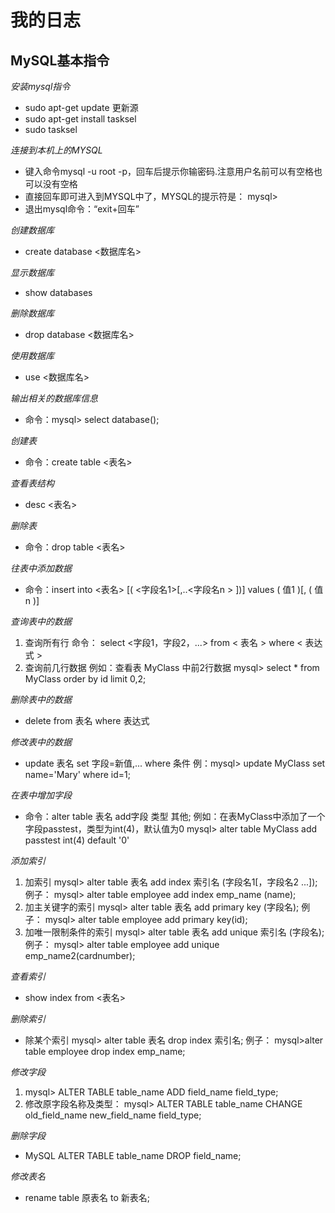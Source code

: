 # 我的日志

## MySQL基本指令

*安装mysql指令*
 - sudo apt-get update  更新源
 - sudo apt-get install tasksel
 - sudo tasksel
 
*连接到本机上的MYSQL*
 - 键入命令mysql -u root -p，回车后提示你输密码.注意用户名前可以有空格也可以没有空格
 - 直接回车即可进入到MYSQL中了，MYSQL的提示符是： mysql>
 - 退出mysql命令：“exit+回车”

*创建数据库*
 - create database <数据库名>
 
*显示数据库*
 - show databases

*删除数据库*
 - drop database <数据库名>
 
*使用数据库*
 - use <数据库名> 
 
*输出相关的数据库信息*
 - 命令：mysql> select database();
 
*创建表*
 - 命令：create table <表名>
 
*查看表结构*
 - desc <表名>
 
*删除表*
 - 命令：drop table <表名>
 
*往表中添加数据*
 - 命令：insert into <表名> [( <字段名1>[,..<字段名n > ])] values ( 值1 )[, ( 值n )]
 
*查询表中的数据*
 1. 查询所有行 命令： select <字段1，字段2，...> from < 表名 > where < 表达式 >
 2. 查询前几行数据 例如：查看表 MyClass 中前2行数据 mysql> select * from MyClass order by id limit 0,2;
 
*删除表中的数据*
 - delete from 表名 where 表达式
 
*修改表中的数据*
 - update 表名 set 字段=新值,... where 条件 例：mysql> update MyClass set name='Mary' where id=1;
 
*在表中增加字段*
 - 命令：alter table 表名 add字段 类型 其他; 例如：在表MyClass中添加了一个字段passtest，类型为int(4)，默认值为0 mysql> alter table MyClass add passtest int(4) default '0'
 
*添加索引*
 1. 加索引 mysql> alter table 表名 add index 索引名 (字段名1[，字段名2 ...]); 例子： mysql> alter table employee add index emp_name (name);
 2. 加主关键字的索引 mysql> alter table 表名 add primary key (字段名); 例子： mysql> alter table employee add primary key(id);
 3. 加唯一限制条件的索引 mysql> alter table 表名 add unique 索引名 (字段名); 例子： mysql> alter table employee add unique emp_name2(cardnumber);
 
*查看索引*
 - show index from <表名>
 
*删除索引*
 - 除某个索引 mysql> alter table 表名 drop index 索引名; 例子： mysql>alter table employee drop index emp_name;
 
*修改字段*
 1. mysql> ALTER TABLE table_name ADD field_name field_type;
 2. 修改原字段名称及类型： mysql> ALTER TABLE table_name CHANGE old_field_name new_field_name field_type;
 
*删除字段*
 - MySQL ALTER TABLE table_name DROP field_name;
 
*修改表名*
 - rename table 原表名 to 新表名;
